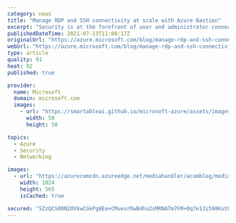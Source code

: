```yaml
---
category: news
title: "Manage RDP and SSH connectivity at scale with Azure Bastion"
excerpt: "Security is at the forefront of user and administrator connectivity to cloud services. As enterprises continue to move mission-critical applications to the Cloud, the need for secure, scalable, and reliable remote public connectivity and jumpbox services increases."
publishedDateTime: 2021-07-13T11:00:17Z
originalUrl: "https://azure.microsoft.com/blog/manage-rdp-and-ssh-connectivity-at-scale-with-azure-bastion/"
webUrl: "https://azure.microsoft.com/blog/manage-rdp-and-ssh-connectivity-at-scale-with-azure-bastion/"
type: article
quality: 91
heat: 92
published: true

provider:
  name: Microsoft
  domain: microsoft.com
  images:
    - url: "https://smartableai.github.io/microsoft-azure/assets/images/organizations/microsoft.com-50x50.jpg"
      width: 50
      height: 50

topics:
  - Azure
  - Security
  - Networking

images:
  - url: "https://azurecomcdn.azureedge.net/mediahandler/acomblog/media/Default/blog/a380e21f-b1a6-457b-94c5-1fd1b800db63.png"
    width: 1024
    height: 565
    isCached: true

secured: "5ZzQCS00N2OVkwCGkPg8Eo+CMuesrRwB4hu2sMRNATm7FM+Oq7e1Ji598KutQwtTfZR/Mnhc2K7BnN1FiQpwHktfxfnntFu0iy4ysidpVch7WtS2+QTDTCtICwEdA01Pj3iOAoPrRZQKL9UqdJA2bpudeoUtqjNJiGkUzHTJ/zVh5DhLez2hZwcYK/eXq6BY3H+bLkR6oDlxx2F9LgCkpCH2m0ENXChPwxcIGzE7+TlwmGwSlPTs7rkebRKUO/N0e0vebrFUNttyi7L4SwecOLbjDGZWzKbWY96yNar7RIUH4B1u4pOPgic1+0OP8J+9/SOvVTCq4TFo5e6okEPiGm1w3wZ2cHhwUFq0qzpvc3s=;5toUer3fDrS5dlLVAz5ryg=="
---
```


